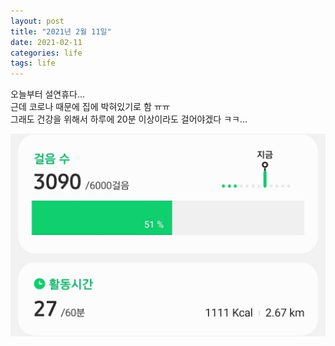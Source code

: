 ```yaml
---
layout: post
title: "2021년 2월 11일"
date: 2021-02-11
categories: life
tags: life
---
```

오늘부터 설연휴다...  
근데 코로나 때문에 집에 박혀있기로 함 ㅠㅠ  
그래도 건강을 위해서 하루에 20분 이상이라도 걸어야겠다 ㅋㅋ...

![사진](/assets/imgs/posts/daily-life/2021-02-11-001.jpg)
